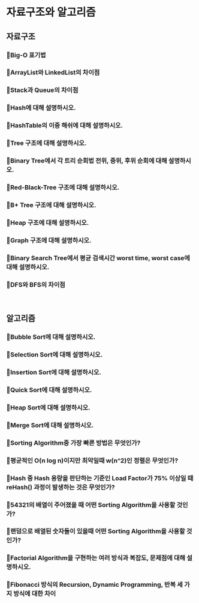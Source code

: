 # 자료구조와 알고리즘

## 자료구조
### :book:Big-O 표기법
### :book:ArrayList와 LinkedList의 차이점
### :book:Stack과 Queue의 차이점
### :book:Hash에 대해 설명하시오.
### :book:HashTable의 이중 해쉬에 대해 설명하시오.
### :book:Tree 구조에 대해 설명하시오.
### :book:Binary Tree에서 각 트리 순회법 전위, 중위, 후위 순회에 대해 설명하시오.
### :book:Red-Black-Tree 구조에 대해 설명하시오.
### :book:B+ Tree 구조에 대해 설명하시오.
### :book:Heap 구조에 대해 설명하시오.
### :book:Graph 구조에 대해 설명하시오.
### :book:Binary Search Tree에서 평균 검색시간 worst time, worst case에 대해 설명하시오.
### :book:DFS와 BFS의 차이점

<br>

## 알고리즘
### :book:Bubble Sort에 대해 설명하시오.
### :book:Selection Sort에 대해 설명하시오.
### :book:Insertion Sort에 대해 설명하시오.
### :book:Quick Sort에 대해 설명하시오.
### :book:Heap Sort에 대해 설명하시오.
### :book:Merge Sort에 대해 설명하시오.
### :book:Sorting Algorithm중 가장 빠른 방법은 무엇인가?
### :book:평균적인 O(n log n)이지만 최악일때 w(n^2)인 정렬은 무엇인가?
### :book:Hash 중 Hash 용량을 판단하는 기준인 Load Factor가 75% 이상일 때 reHash() 과정이 발생하는 것은 무엇인가?
### :book:54321의 배열이 주어졌을 때 어떤 Sorting Algorithm을 사용할 것인가?
### :book:랜덤으로 배열된 숫자들이 있을때 어떤 Sorting Algorithm을 사용할 것인가?
### :book:Factorial Algorithm을 구현하는 여러 방식과 복잡도, 문제점에 대해 설명하시오.
### :book:Fibonacci 방식의 Recursion, Dynamic Programming, 반복 세 가지 방식에 대한 차이
